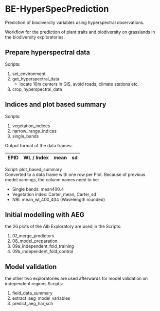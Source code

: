 # BE-HyperSpecPrediction
Prediction of biodiversity variables using hyperspectral observations.

Workflow for the prediction of plant traits and biodiversity on grasslands in the biodiversity exploratories.

## Prepare hyperspectral data
Scripts:
1. set_environment
1. get_hyperspectral_data
   * locate 10m centers in GIS, avoid roads, climate stations etc.
1. crop_hyperspectral_data

## Indices and plot based summary
Scripts:
1. vegetation_indices
1. narrow_range_indices
1. single_bands

Output format of the data frames:

| EPID | WL / Index | mean | sd |
|------|------------|------|----|

Script: plot_based_summary <br/>
Converted to a data frame with one row per Plot. Because of previous model namings, the column names need to be:
* Single bands: mean400.4
* Vegetation index: Carter_mean, Carter_sd
* NRI: mean_wl_400_404 (Wavelength rounded)

## Initial modelling with AEG
the 26 plots of the Alb Exploratory are used in the Scripts:
1. 07_merge_predictors
1. 08_model_preparation
1. 09a_independent_fold_training
1. 09b_independent_fold_control

## Model validation
the other two exploratories are used afterwards for model validation on independent regions
Scripts:
1. field_data_summary
1. extract_aeg_model_variables
1. predict_aeg_hai_sch
